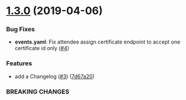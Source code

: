 <a name="1.3.0"></a>
# [1.3.0](https://github.com/aroraenterprise/ed_services/compare/1.3.0...v1.0.6) (2019-04-06)

### Bug Fixes
* **events.yaml**: Fix attendee assign certificate endpoint to accept one certificate id only ([#4](https://github.com/aroraenterprise/ed_events/issues/4)) 

### Features
* add a Changelog ([#3](https://github.com/aroraenterprise/ed_services/issues/3)) ([7d67a20](https://github.com/aroraenterprise/ed_services/commit/7d67a20))

### BREAKING CHANGES

